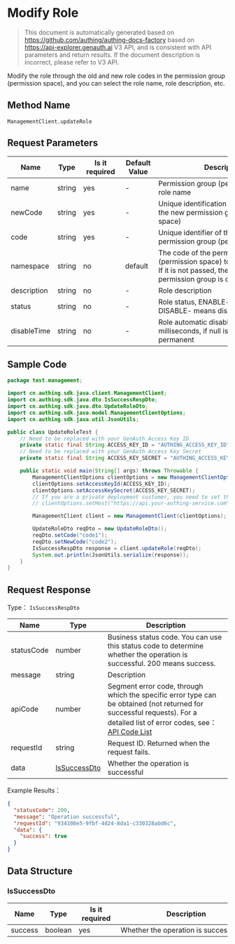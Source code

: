 # Modify Role

<!--
Warning⚠️:
Do not modify this document directly,
https://github.com/Authing/authing-docs-factory
Use this project to generate
-->

<LastUpdated />

> This document is automatically generated based on https://github.com/authing/authing-docs-factory based on https://api-explorer.genauth.ai V3 API, and is consistent with API parameters and return results. If the document description is incorrect, please refer to V3 API.

Modify the role through the old and new role codes in the permission group (permission space), and you can select the role name, role description, etc.

## Method Name

`ManagementClient.updateRole`

## Request Parameters

| Name        | Type   | <div style="width:80px">Is it required</div> | <div style="width:60px">Default Value</div> | <div style="width:300px">Description</div>                                                                                              | <div style="width:200px">Example Value</div> |
| ----------- | ------ | -------------------------------------------- | ------------------------------------------- | --------------------------------------------------------------------------------------------------------------------------------------- | -------------------------------------------- |
| name        | string | yes                                          | -                                           | Permission group (permission space) role name                                                                                           | `name`                                       |
| newCode     | string | yes                                          | -                                           | Unique identification code of the role in the new permission group (permission space)                                                   | `code2`                                      |
| code        | string | yes                                          | -                                           | Unique identifier of the role in the permission group (permission space)                                                                | `code1`                                      |
| namespace   | string | no                                           | default                                     | The code of the permission group (permission space) to which it belongs. If it is not passed, the default permission group is obtained. | `default`                                    |
| description | string | no                                           | -                                           | Role description                                                                                                                        | `this is description`                        |
| status      | string | no                                           | -                                           | Role status, ENABLE- means normal, DISABLE- means disabled                                                                              | `enable`                                     |
| disableTime | string | no                                           | -                                           | Role automatic disable time, in milliseconds, if null is passed, it means permanent                                                     | `1669881887852`                              |

## Sample Code

```java
package test.management;

import cn.authing.sdk.java.client.ManagementClient;
import cn.authing.sdk.java.dto.IsSuccessRespDto;
import cn.authing.sdk.java.dto.UpdateRoleDto;
import cn.authing.sdk.java.model.ManagementClientOptions;
import cn.authing.sdk.java.util.JsonUtils;

public class UpdateRoleTest {
    // Need to be replaced with your GenAuth Access Key ID
    private static final String ACCESS_KEY_ID = "AUTHING_ACCESS_KEY_ID";
    // Need to be replaced with your GenAuth Access Key Secret
    private static final String ACCESS_KEY_SECRET = "AUTHING_ACCESS_KEY_SECRET";

    public static void main(String[] args) throws Throwable {
        ManagementClientOptions clientOptions = new ManagementClientOptions();
        clientOptions.setAccessKeyId(ACCESS_KEY_ID);
        clientOptions.setAccessKeySecret(ACCESS_KEY_SECRET);
        // If you are a private deployment customer, you need to set the GenAuth service domain name
        // clientOptions.setHost("https://api.your-authing-service.com");

        ManagementClient client = new ManagementClient(clientOptions);

        UpdateRoleDto reqDto = new UpdateRoleDto();
        reqDto.setCode("code1");
        reqDto.setNewCode("code2");
        IsSuccessRespDto response = client.updateRole(reqDto);
        System.out.println(JsonUtils.serialize(response));
    }
}

```

## Request Response

Type： `IsSuccessRespDto`

| Name       | Type                                     | Description                                                                                                                                                                                                                                                                                                                                       |
| ---------- | ---------------------------------------- | ------------------------------------------------------------------------------------------------------------------------------------------------------------------------------------------------------------------------------------------------------------------------------------------------------------------------------------------------- |
| statusCode | number                                   | Business status code. You can use this status code to determine whether the operation is successful. 200 means success.                                                                                                                                                                                                                           |
| message    | string                                   | Description                                                                                                                                                                                                                                                                                                                                       |
| apiCode    | number                                   | Segment error code, through which the specific error type can be obtained (not returned for successful requests). For a detailed list of error codes, see：[API Code List](https://api-explorer.genauth.ai/?tag=group/%E5%BC%80%E5%8F%91%E5%87%86%E5%A4%87#tag/%E5%BC%80%E5%8F%91%E5%87%86%E5%A4%87/%E9%94%99%E8%AF%AF%E5%A4%84%E7%90%86/apiCode) |
| requestId  | string                                   | Request ID. Returned when the request fails.                                                                                                                                                                                                                                                                                                      |
| data       | <a href="#IsSuccessDto">IsSuccessDto</a> | Whether the operation is successful                                                                                                                                                                                                                                                                                                               |

Example Results：

```json
{
  "statusCode": 200,
  "message": "Operation successful",
  "requestId": "934108e5-9fbf-4d24-8da1-c330328abd6c",
  "data": {
    "success": true
  }
}
```

## Data Structure

### <a id="IsSuccessDto"></a> IsSuccessDto

| Name    | Type    | <div style="width:80px">Is it required</div> | <div style="width:300px">Description</div> | <div style="width:200px">Example Value</div> |
| ------- | ------- | -------------------------------------------- | ------------------------------------------ | -------------------------------------------- |
| success | boolean | yes                                          | Whether the operation is successful        | `true`                                       |
